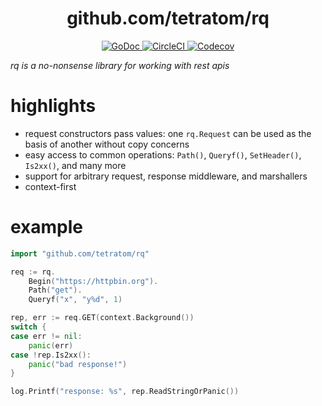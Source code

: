 <h1 align="center">github.com/tetratom/rq</h1>
<p align="center">
  <a href="https://godoc.org/github.com/tetratom/rq">
    <img src="https://godoc.org/github.com/tetratom/rq?status.svg" alt="GoDoc">
  </a>
  <a href="https://circleci.com/gh/tetratom/rq">
    <img src="https://img.shields.io/circleci/build/gh/tetratom/rq/master" alt="CircleCI">
  </a>
  <a href="https://codecov.io/gh/tetratom/rq">
    <img src="https://img.shields.io/codecov/c/github/tetratom/rq/master" alt="Codecov">
  </a>
</p>

_rq is a no-nonsense library for working with rest apis_

# highlights

- request constructors pass values: one `rq.Request` can be used as the basis of another without copy concerns
- easy access to common operations: `Path()`, `Queryf()`, `SetHeader()`, `Is2xx()`, and many more
- support for arbitrary request, response middleware, and marshallers
- context-first

# example

```go
import "github.com/tetratom/rq"

req := rq.
    Begin("https://httpbin.org").
    Path("get").
    Queryf("x", "y%d", 1)

rep, err := req.GET(context.Background())
switch {
case err != nil:
    panic(err)
case !rep.Is2xx():
    panic("bad response!")
}

log.Printf("response: %s", rep.ReadStringOrPanic())
```
